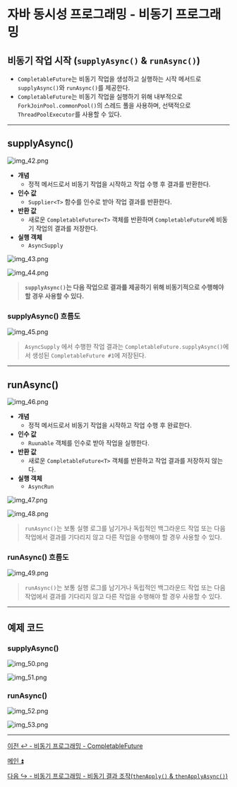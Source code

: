 # 자바 동시성 프로그래밍 - 비동기 프로그래밍

## 비동기 작업 시작 (`supplyAsync()` & `runAsync()`)

- `CompletableFuture`는 비동기 작업을 생성하고 실행하는 시작 메서드로 `supplyAsync()`와 `runAsync()`를 제공한다.
- `CompletableFuture`는 비동기 작업을 실행하기 위해 내부적으로 `ForkJoinPool.commonPool()`의 스레드 풀을 사용하며, 선택적으로 `ThreadPoolExecutor`를 사용할 수 있다.

---

## supplyAsync()

![img_42.png](image/img_42.png)

- **개념**
  - 정적 메서드로서 비동기 작업을 시작하고 작업 수행 후 결과를 반환한다.
- **인수 값**
  - `Supplier<T>` 함수를 인수로 받아 작업 결과를 반환한다.
- **반환 값**
  - 새로운 `CompletableFuture<T>` 객체를 반환하며 `CompletableFuture`에 비동기 작업의 결과를 저장한다.
- **실행 객체**
  - `AsyncSupply`

![img_43.png](image/img_43.png)

![img_44.png](image/img_44.png)

> **`supplyAsync()`는 다음 작업으로 결과를 제공하기 위해 비동기적으로 수행해야 할 경우 사용할 수 있다.**

### supplyAsync() 흐름도

![img_45.png](image/img_45.png)

> `AsyncSupply` 에서 수행한 작업 결과는 `CompletableFuture.supplyAsync()`에서 생성된 `CompletableFuture #1`에 저장된다.

---

## runAsync()

![img_46.png](image/img_46.png)

- **개념**
  - 정적 메서드로서 비동기 작업을 시작하고 작업 수행 후 완료한다.
- **인수 값**
  - `Ruunable` 객체를 인수로 받아 작업을 실행한다.
- **반환 값**
  - 새로운 `CompletableFuture<T>` 객체를 반환하고 작업 결과를 저장하지 않는다.
- **실행 객체**
  - `AsyncRun`

![img_47.png](image/img_47.png)

![img_48.png](image/img_48.png)

> `runAsync()`는 보통 실행 로그를 남기거나 독립적인 백그라운드 작업 또는 다음 작업에서 결과를 기다리지 않고 다른 작업을 수행해야 할 경우 사용할 수 있다.

### runAsync() 흐름도

![img_49.png](image/img_49.png)

> `runAsync()`는 보통 실행 로그를 남기거나 독립적인 백그라운드 작업 또는 다음 작업에서 결과를 기다리지 않고 다른 작업을 수행해야 할 경우 사용할 수 있다.

---

## 예제 코드

### supplyAsync()

![img_50.png](image/img_50.png)

![img_51.png](image/img_51.png)

### runAsync()

![img_52.png](image/img_52.png)

![img_53.png](image/img_53.png)

---

[이전 ↩️ - 비동기 프로그래밍 - CompletableFuture]()

[메인 ⏫](https://github.com/genesis12345678/TIL/blob/main/Java/reactive/Main.md)

[다음 ↪️ - 비동기 프로그래밍 - 비동기 결과 조작(`thenApply()` & `thenApplyAsync()`)]()